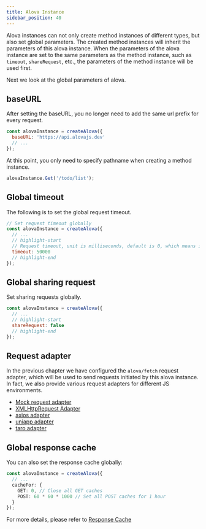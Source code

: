 ```yaml
---
title: Alova Instance
sidebar_position: 40
---
```


Alova instances can not only create method instances of different types, but also set global parameters. The created method instances will inherit the parameters of this alova instance. When the parameters of the alova instance are set to the same parameters as the method instance, such as `timeout`, `shareRequest`, etc., the parameters of the method instance will be used first.

Next we look at the global parameters of alova.

## baseURL

After setting the baseURL, you no longer need to add the same url prefix for every request.

```javascript
const alovaInstance = createAlova({
  baseURL: 'https://api.alovajs.dev'
  // ...
});
```

At this point, you only need to specify pathname when creating a method instance.

```javascript
alovaInstance.Get('/todo/list');
```

## Global timeout

The following is to set the global request timeout.

```javascript
// Set request timeout globally
const alovaInstance = createAlova({
  // ...
  // highlight-start
  // Request timeout, unit is milliseconds, default is 0, which means it will never timeout
  timeout: 50000
  // highlight-end
});
```

## Global sharing request

Set sharing requests globally.

```javascript
const alovaInstance = createAlova({
  // ...
  // highlight-start
  shareRequest: false
  // highlight-end
});
```

## Request adapter

In the previous chapter we have configured the `alova/fetch` request adapter, which will be used to send requests initiated by this alova instance. In fact, we also provide various request adapters for different JS environments.

- [Mock request adapter](/tutorial/request-adapter/alova-mock)
- [XMLHttpRequest Adapter](/tutorial/request-adapter/alova-adapter-xhr)
- [axios adapter](/tutorial/request-adapter/alova-adapter-axios)
- [uniapp adapter](/tutorial/request-adapter/alova-adapter-uniapp)
- [taro adapter](/tutorial/request-adapter/alova-adapter-taro)

## Global response cache

You can also set the response cache globally:

```ts
const alovaInstance = createAlova({
  // ...
  cacheFor: {
    GET: 0, // Close all GET caches
    POST: 60 * 60 * 1000 // Set all POST caches for 1 hour
  }
});
```

For more details, please refer to [Response Cache](/tutorial/cache/mode)
